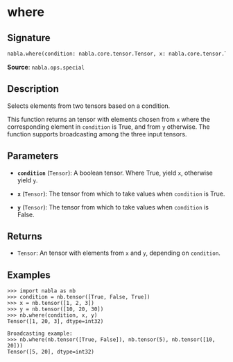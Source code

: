 # where

## Signature

```python
nabla.where(condition: nabla.core.tensor.Tensor, x: nabla.core.tensor.Tensor, y: nabla.core.tensor.Tensor) -> nabla.core.tensor.Tensor
```

**Source**: `nabla.ops.special`

## Description

Selects elements from two tensors based on a condition.

This function returns an tensor with elements chosen from `x` where the
corresponding element in `condition` is True, and from `y` otherwise.
The function supports broadcasting among the three input tensors.

## Parameters

- **`condition`** (`Tensor`): A boolean tensor. Where True, yield `x`, otherwise yield `y`.

- **`x`** (`Tensor`): The tensor from which to take values when `condition` is True.

- **`y`** (`Tensor`): The tensor from which to take values when `condition` is False.

## Returns

- `Tensor`: An tensor with elements from `x` and `y`, depending on `condition`.

## Examples

```pycon
>>> import nabla as nb
>>> condition = nb.tensor([True, False, True])
>>> x = nb.tensor([1, 2, 3])
>>> y = nb.tensor([10, 20, 30])
>>> nb.where(condition, x, y)
Tensor([1, 20, 3], dtype=int32)

Broadcasting example:
>>> nb.where(nb.tensor([True, False]), nb.tensor(5), nb.tensor([10, 20]))
Tensor([5, 20], dtype=int32)
```
